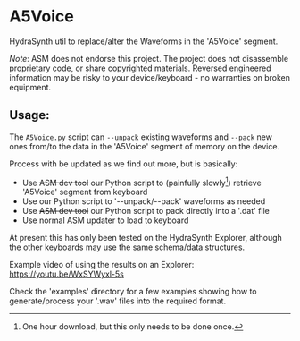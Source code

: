 # A5Voice
HydraSynth util to replace/alter the Waveforms in the 'A5Voice' segment.

*Note*: ASM does not endorse this project. The project does not disassemble proprietary code, or share copyrighted materials. Reversed engineered information may be risky to your device/keyboard - no warranties on broken equipment.

## Usage:
The `A5Voice.py` script can `--unpack` existing waveforms and `--pack` new ones from/to the data in the 'A5Voice' segment of memory on the device.

Process with be updated as we find out more, but is basically:

- Use ~~ASM dev tool~~ our Python script to (painfully slowly[^1]) retrieve 'A5Voice' segment from keyboard
- Use our Python script to '--unpack/--pack' waveforms as needed
- Use ~~ASM dev tool~~ our Python script to pack directly into a '.dat' file
- Use normal ASM updater to load to keyboard

[^1]: One hour download, but this only needs to be done once.

At present this has only been tested on the HydraSynth Explorer, although the other keyboards may use the same schema/data structures.

Example video of using the results on an Explorer:
https://youtu.be/WxSYWyxl-5s

Check the 'examples' directory for a few examples showing how to generate/process your '.wav' files into the required format.

